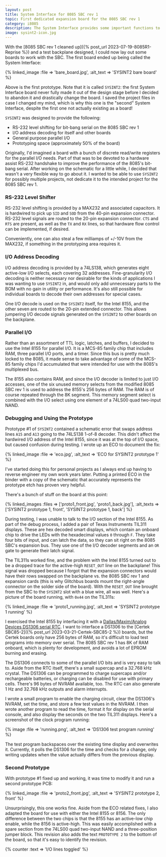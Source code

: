 ```yaml
---
layout: post
title: System Interface for 8085 SBC rev 1
topic: First dedicated expansion board for the 8085 SBC rev 1
category: i8085
description: The System Interface provides some important functions to the 8085 SBC rev 1, as well as a prototyping area.
image: sysint2-icon.jpg
---
```


With the [8085 SBC rev 1 cleaned up]({% post_url 2023-07-19-8085R1-Reprise %}) and a test backplane designed, I could now lay out some boards to work with the SBC. The first board ended up being called the System Interface:

{% linked_image :file => 'bare_board.jpg', :alt_text => 'SYSINT2 bare board' %}

Above is the first prototype. Note that it is called `SYSINT2`: the first System Interface board never fully made it out of the design stage before I decided to abandon it and drastically change the board. I saved the project files in case I changed my mind, which is why this one is the "second" System Interface, despite the first one not actually existing as a board!

`SYSINT2` was designed to provide the following:

* RS-232 level shifting for bit-bang serial on the 8085 SBC rev 1
* I/O address decoding for itself and other boards
* General purpose parallel I/O
* Prototyping space (approximately 50% of the board)

Originally, I'd imagined a board with a bunch of discrete read/write registers for the parallel I/O needs. Part of that was to be devoted to a hardware assist RS-232 handshake to improve the performance of the 8085's bit-bang serial. After working on the schematic for a little while, I decided that wasn't a very flexible way to go about it. I wanted to be able to use `SYSINT2` for possibly multiple projects, not dedicate it to the intended project for the 8085 SBC rev 1.

### RS-232 Level Shifter

RS-232 level shifting is provided by a MAX232 and associated capacitors. It is hardwired to pick up `SID` and `SOD` from the 40-pin expansion connector. RS-232 level signals are routed to the 20-pin expansion connector. `CTS` and `RTS` are present, as well as the `TX` and `RX` lines, so that hardware flow control can be implemented, if desired.

Conveniently, one can also steal a few milliamps of +/-10V from the MAX232, if something in the prototyping area requires it.

### I/O Address Decoding

I/O address decoding is provided by a 74LS138, which generates eight active-low I/O selects, each covering 32 addresses. Fine-granularity I/O decoding is neither necessary nor desirable for the kinds of applications I was wanting to use `SYSINT2` in, and would only add unnecessary parts to the BOM with no gain in utility or performance. It's also still possible for individual boards to decode their own addresses for special cases.

One I/O decode is used on the `SYSINT2` itself, for the Intel 8155, and the other seven are routed to the 20-pin extended connector. This allows jumpering I/O decode signals generated on the `SYSINT2` to other boards on the backplane.

### Parallel I/O

Rather than an assortment of TTL logic, latches, and buffers, I decided to use the Intel 8155 for parallel I/O. It is a MCS-85 family chip that includes RAM, three parallel I/O ports, and a timer. Since this bus is pretty much locked to the 8085, it made sense to take advantage of some of the MCS-85 family chips I'd accumulated that were intended for use with the 8085's multiplexed bus.

The 8155 also contains RAM, and since the I/O decoder is limited to just I/O accesses, one of the six unused memory selects from the modified 8085 SBC rev 1 is used to address the 8155's 256 bytes of RAM. The RAM is of course repeated through the 8K segment. This memory segment select is combined with the I/O select using one element of a 74LS00 quad two-input NAND.

### Debugging and Using the Prototype

Prototype #1 of `SYSINT2` contained a schematic error that swaps address lines `A15` and `A13` going to the 74LS138 1-of-8 decoder. This didn't affect the hardwired I/O address of the Intel 8155, since it was at the top of I/O space, but caused confusion during testing. I wrote up an ECO to document the fix:

{% linked_image :file => 'eco.jpg', :alt_text => 'ECO for SYSINT2 prototype 1' %}

I've started doing this for personal projects as I always end up having to reverse engineer my own work years later. Putting a printed ECO in the binder with a copy of the schematic that accurately represents the prototype etch has proven very helpful.

There's a bunch of stuff on the board at this point:

{% linked_images :files => ['proto1_front.jpg', 'proto1_back.jpg'], :alt_texts => ['SYSINT2 prototype 1, front', 'SYSINT2 prototype 1, back'] %}

During testing, I was unable to talk to the I/O section of the Intel 8155. As part of the debug process, I added a pair of Texas Instruments TIL311 displays. These are hex decoded smart displays, which contain an onboard chip to drive the LEDs with the hexadecimal values `0` through `F`. They take four bits of input, and can latch the data, so they can sit right on the 8085 SBC's expansion bus. They use one of the I/O decoder segments and an `OR` gate to generate their latch signal.

The TIL311s worked fine, and the problem with the Intel 8155 turned out to be a dropped trace for the active-high `RESET_OUT` line on the backplane! This signal was dropped because I forgot that the expansion connectors would have their rows swapped on the backplane vs. the 8085 SBC rev 1 and expansion cards (this is why Glitchbus boards mount the right-angle connector on the solder side of the board). With the `RESET_OUT` line brought from the SBC to the `SYSINT2` slot with a blue wire, all was well. Here's a picture of the board running, with `0x44` on the TIL311s:

{% linked_image :file => 'proto1_running.jpg', :alt_text => 'SYSINT2 prototype 1 running' %}

I exercised the Intel 8155 by interfacing it with a [Dallas/Maxim/Analog Devices DS1306 serial RTC](https://www.analog.com/media/en/technical-documentation/data-sheets/DS1306.pdf). I want to interface a DS1306 to the [Certek SBC85-2]({% post_url 2023-03-21-Certek-SBC85-2 %}) boards, but the Certek boards only have 256 bytes of RAM, so it's difficult to load test programs into memory over serial. The 8085 SBC rev 1 has 8K of RAM onboard, which is plenty for development, and avoids a lot of EPROM burning and erasing.

The DS1306 connects to some of the parallel I/O bits and is very easy to talk to. Aside from the RTC itself, there's a small supercap and a 32.768 kHz crystal. The DS1306 can be programmed to charge supercaps and/or rechargeable batteries, or charging can be disabled for use with primary cells. There's 96 bytes of NVRAM available, too. The RTC can also generate 1 Hz and 32.768 kHz outputs and alarm interrupts.

I wrote a small program to enable the charging circuit, clear the DS1306's NVRAM, set the time, and store a few test values in the NVRAM. I then wrote another program to read the time, format it for display on the serial console, and also display the seconds on the two TIL311 displays. Here's a screenshot of the clock program running:

{% image :file => 'running.png', :alt_text => 'DS1306 test program running' %}

The test program backspaces over the existing time display and overwrites it. Currently, it polls the DS1306 for the time and checks for a change, only writing updates when the value actually differs from the previous display.

### Second Prototype

With prototype #1 fixed up and working, it was time to modify it and run a second prototype PCB:

{% linked_image :file => 'proto2_front.jpg', :alt_text => 'SYSINT2 prototype 2, front' %}

Unsurprisingly, this one works fine. Aside from the ECO related fixes, I also adapted the board for use with either the Intel 8155 or 8156. The only difference between the two chips is that the 8155 has an active-low chip enable, while the 8156 is active-high. This was easily accomplished with a spare section from the 74LS00 quad two-input NAND and a three-position jumper block. This revision also adds the text `PROTOTYPE 2` to the bottom of the board, so that it's easy to identify the revision.

{% counter :text => 'I/O lines toggled' %}
